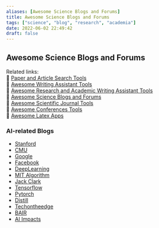 ```yaml
---
aliases: [Awesome Science Blogs and Forums]
title: Awesome Science Blogs and Forums
tags: ["science", "blog", "research", "academia"]
date: 2022-06-02 22:49:42
draft: false
---
```


## Awesome Science Blogs and Forums

Related links:  
🔗 [Paper and Article Search Tools](../academia/paper-search.md)  
🔗 [Awesome Writing Assistant Tools](/app/writing-assitant-app)  
🔗 [Awesome Research and Academic Writing Assistant Tools](../academia/paper-tool.md)  
🔗 [Awesome Science Blogs and Forums](.md)  
🔗 [Awesome Scientific Journal Tools](../academia/journal-tool.md)  
🔗 [Awesome Conferences Tools](../academia/conference-tool.md)  
🔗 [Awesome Latex Apps](../academia/latex-tool.md)  

### AI-related Blogs

- [Stanford](http://ai.stanford.edu/blog/)
- [CMU](https://blog.ml.cmu.edu/)
- [Google](https://ai.googleblog.com/)
- [Facebook](https://ai.facebook.com/blog/?page=1)
- [DeepLearning](https://www.deeplearning.ai/thebatch/)
- [MIT Algorithm](https://forms.technologyreview.com/the-algorithm/)
- [Jack Clark](https://jack-clark.net/)
- [Tensorflow](https://blog.tensorflow.org/)
- [Pytorch](https://pytorch.org/blog/)
- [Distill](https://distill.pub/)
- [Techontheedge](https://www.techontheedge.com/)
- [BAIR](https://bair.berkeley.edu/blog/)
- [AI Impacts](https://aiimpacts.org/)
